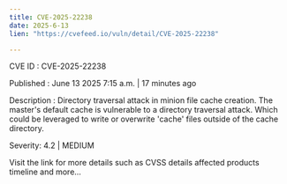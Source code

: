 ```yaml
---
title: CVE-2025-22238
date: 2025-6-13
lien: "https://cvefeed.io/vuln/detail/CVE-2025-22238"

---
```


CVE ID : CVE-2025-22238

Published :  June 13
2025
7:15 a.m. | 17 minutes ago

Description : Directory traversal attack in minion file cache creation. The master's default cache is vulnerable to a directory traversal attack. Which could be leveraged to write or overwrite 'cache' files outside of the cache directory.

Severity: 4.2 | MEDIUM

Visit the link for more details
such as CVSS details
affected products
timeline
and more...
